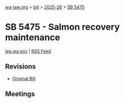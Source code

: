[wa-law.org](/) > [bill](/bill/) > [2025-26](/bill/2025-26/) > [SB 5475](/bill/2025-26/sb/5475/)

# SB 5475 - Salmon recovery maintenance
[leg.wa.gov](https://app.leg.wa.gov/billsummary?BillNumber=5475&Year=2025&Initiative=false) | [RSS Feed](./rss.xml)

## Revisions
* [Original Bill](1/)

## Meetings